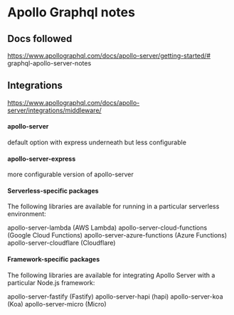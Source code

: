 # Apollo Graphql notes

## Docs followed

https://www.apollographql.com/docs/apollo-server/getting-started/# graphql-apollo-server-notes


## Integrations

https://www.apollographql.com/docs/apollo-server/integrations/middleware/

#### apollo-server

default option with express underneath but less configurable

#### apollo-server-express

more configurable version of apollo-server

#### Serverless-specific packages

The following libraries are available for running in a particular serverless environment:

apollo-server-lambda (AWS Lambda)
apollo-server-cloud-functions (Google Cloud Functions)
apollo-server-azure-functions (Azure Functions)
apollo-server-cloudflare (Cloudflare)

#### Framework-specific packages

The following libraries are available for integrating Apollo Server with a particular Node.js framework:

apollo-server-fastify (Fastify)
apollo-server-hapi (hapi)
apollo-server-koa (Koa)
apollo-server-micro (Micro)

